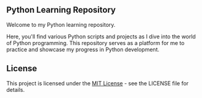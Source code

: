 ## Python Learning Repository

Welcome to my Python learning repository.

Here, you'll find various Python scripts and projects as I dive into the world of Python programming. This repository serves as a platform for me to practice and showcase my progress in Python development.

## License

This project is licensed under the [MIT License](LICENSE) - see the LICENSE file for details.
